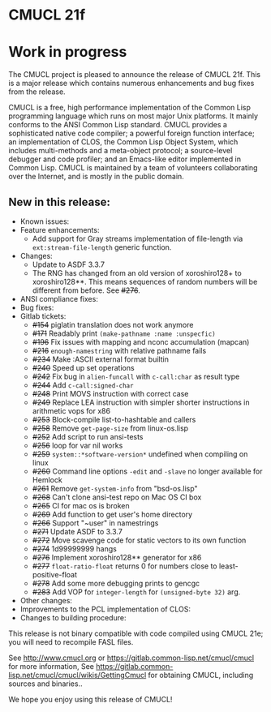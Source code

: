 # CMUCL 21f

# Work in progress

The CMUCL project is pleased to announce the release of CMUCL 21f.
This is a major release which contains numerous enhancements and bug
fixes from the <previous> release.

CMUCL is a free, high performance implementation of the Common Lisp
programming language which runs on most major Unix platforms. It
mainly conforms to the ANSI Common Lisp standard. CMUCL provides a
sophisticated native code compiler; a powerful foreign function
interface; an implementation of CLOS, the Common Lisp Object System,
which includes multi-methods and a meta-object protocol; a
source-level debugger and code profiler; and an Emacs-like editor
implemented in Common Lisp. CMUCL is maintained by a team of
volunteers collaborating over the Internet, and is mostly in the
public domain.

## New in this release:
  * Known issues:
  * Feature enhancements:
    * Add support for Gray streams implementation of file-length via
      `ext:stream-file-length` generic function.
  * Changes:
    * Update to ASDF 3.3.7
    * The RNG has changed from an old version of xoroshiro128+ to
      xoroshiro128**.  This means sequences of random numbers will be
      different from before.  See ~~#276~~.
  * ANSI compliance fixes:
  * Bug fixes:
  * Gitlab tickets:
    * ~~#154~~ piglatin translation does not work anymore
	* ~~#171~~ Readably print `(make-pathname :name :unspecfic)`
    * ~~#196~~ Fix issues with mapping and nconc accumulation (mapcan)
    * ~~#216~~ `enough-namestring` with relative pathname fails
    * ~~#234~~ Make :ASCII external format builtin
    * ~~#240~~ Speed up set operations
    * ~~#242~~ Fix bug in `alien-funcall` with `c-call:char` as result type
    * ~~#244~~ Add `c-call:signed-char`
    * ~~#248~~ Print MOVS instruction with correct case
    * ~~#249~~ Replace LEA instruction with simpler shorter instructions in arithmetic vops for x86
    * ~~#253~~ Block-compile list-to-hashtable and callers
    * ~~#258~~ Remove `get-page-size` from linux-os.lisp
    * ~~#252~~ Add script to run ansi-tests
    * ~~#256~~ loop for var nil works
    * ~~#259~~ `system::*software-version*` undefined when compiling
      on linux
    * ~~#260~~ Command line options `-edit` and `-slave` no longer
      available for Hemlock
    * ~~#261~~ Remove `get-system-info` from "bsd-os.lisp"
    * ~~#268~~ Can't clone ansi-test repo on Mac OS CI box
    * ~~#265~~ CI for mac os is broken
    * ~~#269~~ Add function to get user's home directory
    * ~~#266~~ Support "~user" in namestrings
    * ~~#271~~ Update ASDF to 3.3.7
    * ~~#272~~ Move scavenge code for static vectors to its own function
    * ~~#274~~ 1d99999999 hangs
    * ~~#276~~ Implement xoroshiro128** generator for x86
    * ~~#277~~ `float-ratio-float` returns 0 for numbers close to
      least-positive-float
    * ~~#278~~ Add some more debugging prints to gencgc
    * ~~#283~~ Add VOP for `integer-length` for `(unsigned-byte 32)` arg.
  * Other changes:
  * Improvements to the PCL implementation of CLOS:
  * Changes to building procedure:

This release is not binary compatible with code compiled using CMUCL
21e; you will need to recompile FASL files.

See http://www.cmucl.org or
https://gitlab.common-lisp.net/cmucl/cmucl for more information,
See
https://gitlab.common-lisp.net/cmucl/cmucl/wikis/GettingCmucl
for obtaining CMUCL, including sources and binaries..


We hope you enjoy using this release of CMUCL!

